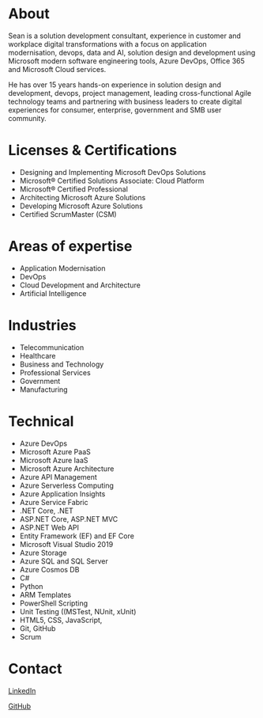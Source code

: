 # About

Sean is a solution development consultant, experience in customer and workplace digital transformations with a focus on application modernisation, devops, data and AI, solution design and development using Microsoft modern software engineering tools, Azure DevOps, Office 365 and Microsoft Cloud services.

He has over 15 years hands-on experience in solution design and development, devops, project management, leading cross-functional Agile technology teams and partnering with business leaders to create digital experiences for consumer, enterprise, government and SMB user community.

# Licenses & Certifications

- Designing and Implementing Microsoft DevOps Solutions
- Microsoft® Certified Solutions Associate: Cloud Platform
- Microsoft® Certified Professional
- Architecting Microsoft Azure Solutions
- Developing Microsoft Azure Solutions
- Certified ScrumMaster (CSM)

# Areas of expertise
- Application Modernisation
- DevOps
- Cloud Development and Architecture
- Artificial Intelligence

# Industries
- Telecommunication
- Healthcare
- Business and Technology
- Professional Services
- Government
- Manufacturing

# Technical
- Azure DevOps
- Microsoft Azure PaaS
- Microsoft Azure IaaS
- Microsoft Azure Architecture
- Azure API Management
- Azure Serverless Computing
- Azure Application Insights
- Azure Service Fabric
- .NET Core, .NET
- ASP.NET Core, ASP.NET MVC
- ASP.NET Web API
- Entity Framework (EF) and EF Core
- Microsoft Visual Studio 2019
- Azure Storage
- Azure SQL and SQL Server
- Azure Cosmos DB
- C#
- Python
- ARM Templates
- PowerShell Scripting
- Unit Testing ((MSTest, NUnit, xUnit)
- HTML5, CSS, JavaScript, 
- Git, GitHub
- Scrum

# Contact

[LinkedIn](https://www.linkedin.com/in/pererasean/)

[GitHub](https://github.com/seanperera)
